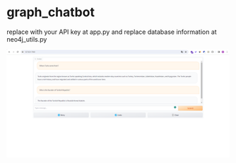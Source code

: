 # graph_chatbot

replace with your API key at app.py and replace database information at neo4j_utils.py

<img src="images/img1.png" height="30%">
